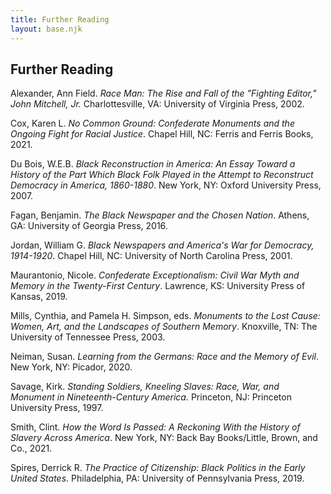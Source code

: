 ```yaml
---
title: Further Reading
layout: base.njk
---
```

<div id="further-reading" class="container" style="margin-top:10px;">

## Further Reading

Alexander, Ann Field. *Race Man: The Rise and Fall of the "Fighting
Editor," John Mitchell, Jr.* Charlottesville, VA: University of Virginia
Press, 2002.

Cox, Karen L. *No Common Ground: Confederate Monuments and the Ongoing Fight for Racial Justice*. Chapel Hill, NC: Ferris and Ferris Books, 2021.

Du Bois, W.E.B. *Black Reconstruction in America: An Essay Toward a
History of the Part Which Black Folk Played in the Attempt to
Reconstruct Democracy in America, 1860-1880*. New York, NY: Oxford
University Press, 2007.

Fagan, Benjamin. *The Black Newspaper and the Chosen Nation*. Athens,
GA: University of Georgia Press, 2016.

Jordan, William G. *Black Newspapers and America's War for Democracy,
1914-1920*. Chapel Hill, NC: University of North Carolina Press, 2001.

Maurantonio, Nicole. *Confederate Exceptionalism: Civil War Myth and
Memory in the Twenty-First Century*. Lawrence, KS: University Press of
Kansas, 2019.

Mills, Cynthia, and Pamela H. Simpson, eds. *Monuments to the Lost Cause: Women, Art, and the Landscapes of Southern Memory*. Knoxville, TN: The University of Tennessee Press, 2003.

Neiman, Susan. *Learning from the Germans: Race and the Memory of Evil*. New York, NY: Picador, 2020.

Savage, Kirk. *Standing Soldiers, Kneeling Slaves: Race, War, and
Monument in Nineteenth-Century America.* Princeton, NJ: Princeton
University Press, 1997.

Smith, Clint. *How the Word Is Passed: A Reckoning With the History of Slavery Across America*. New York, NY: Back Bay Books/Little, Brown, and Co., 2021.

Spires, Derrick R. *The Practice of Citizenship: Black Politics in the
Early United States*. Philadelphia, PA: University of Pennsylvania
Press, 2019.

</div>
